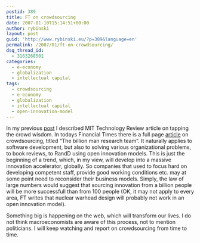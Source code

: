 ```yaml
---
postid: 389
title: FT on crowdsourcing
date: 2007-01-10T15:14:51+00:00
author: rybinski
layout: post
guid: 'http://www.rybinski.eu/?p=389&language=en'
permalink: /2007/01/ft-on-crowdsourcing/
dsq_thread_id:
  - 3163268501
categories:
  - e-economy
  - globalization
  - intellectual capital
tags:
  - crowdsourcing
  - e-economy
  - globalization
  - intellectual capital
  - open-innovation-model
---
```

In my previous [post](http://www.rybinski.eu/?p=365&amp;language=en) I described MIT Technology Review article on tapping the crowd wisdom. In todays Financial Times there is a full page [article](https://registration.ft.com/registration/barrier?referer=http://search.ft.com/searchResults?queryText=billion-man+team&x=18&y=8&javascriptEnabled=true&location=http%3A//www.ft.com/cms/s/cec39da4-a04e-11db-9059-0000779e2340.html) on crowdsourcing, titled “The billion man research team”. It naturally applies to software development, but also to solving various organizational problems, to book reviews, to RandD using open innovation models. This is just the beginning of a trend, which, in my view, will develop into a massive innovation accelerator, globally. So companies that used to focus hard on developing competent staff, provide good working conditions etc. may at some point need to reconsider their business models. Simply, the law of large numbers would suggest that sourcing innovation from a billion people will be more successfull than from 100 people (OK, it may not apply to every area, FT writes that nuclear warhead design will probably not work in an open innovation model).

Something big is happening on the web, which will transform our lives. I do not think macroeconomists are aware of this process, not to mention politicians. I will keep watching and report on crowdsourcing from time to time.
